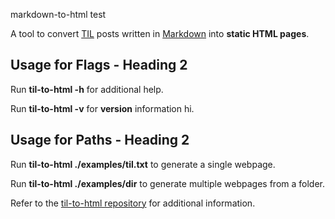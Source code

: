 markdown-to-html test

A tool to convert [TIL](https://simonwillison.net/2022/Nov/6/what-to-blog-about/) posts written in [Markdown](https://www.markdownguide.org/) into **static HTML pages**.

## Usage for Flags - Heading 2

Run **til-to-html -h** for additional help.

Run **til-to-html -v** for **version** information hi.

## Usage for Paths - Heading 2

Run **til-to-html ./examples/til.txt** to generate a single webpage.

Run **til-to-html ./examples/dir** to generate multiple webpages from a folder.

Refer to the [til-to-html repository](https://github.com/paulkim26/til-to-html) for additional information.
